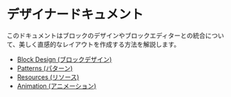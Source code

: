 <!--
# Designer Documentation

For those designing blocks and other block editor integrations, this documentation will provide resources for creating beautiful and intuitive layouts.
-->
# デザイナードキュメント

このドキュメントはブロックのデザインやブロックエディターとの統合について、美しく直感的なレイアウトを作成する方法を解説します。

- [Block Design (ブロックデザイン)](https://developer.wordpress.org/block-editor/designers/block-design/)
- [Patterns (パターン)](https://developer.wordpress.org/block-editor/designers/design-patterns/)
- [Resources (リソース)](https://developer.wordpress.org/block-editor/designers/design-resources/)
- [Animation (アニメーション)](https://developer.wordpress.org/block-editor/designers/animation/)
